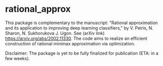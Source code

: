 # rational_approx
This package is complementary to the manuscript: "Rational approximation and its application to improving deep learning classifiers," by V. Peiris, N. Sharon, N. Sukhorukova J. Ugon. See (arXiv link) https://arxiv.org/abs/2002.11330.
The code aims to realize an efficient construction of rational minimax approximation via optimization.

Disclaimer: The package is yet to be fully finalized for publication (ETA: in a few weeks).
